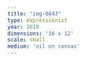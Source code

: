 ```yaml
---
title: "img-0843"
type: expressionist
year: 2019
dimensions: '16 x 12'
scale: small
medium: 'oil on canvas'
---
```

